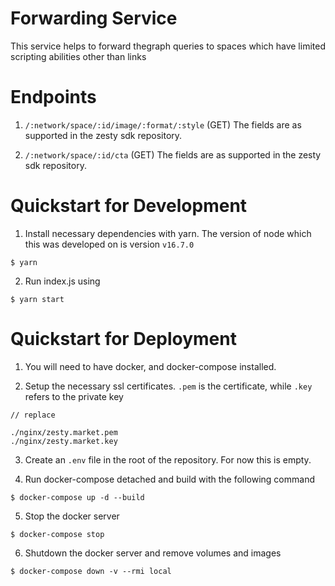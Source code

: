 # Forwarding Service
This service helps to forward thegraph queries to spaces which have limited scripting abilities other than links

# Endpoints
1. `/:network/space/:id/image/:format/:style` (GET)
The fields are as supported in the zesty sdk repository. 

1. `/:network/space/:id/cta` (GET)
The fields are as supported in the zesty sdk repository. 


# Quickstart for Development
1. Install necessary dependencies with yarn. The version of node which this was developed on is version `v16.7.0`
```shell
$ yarn
```
2. Run index.js using
```shell
$ yarn start
```

# Quickstart for Deployment
1. You will need to have docker, and docker-compose installed.

2. Setup the necessary ssl certificates. `.pem` is the certificate, while `.key` refers to the private key
```
// replace

./nginx/zesty.market.pem
./nginx/zesty.market.key
```

3. Create an `.env` file in the root of the repository. For now this is empty.

4. Run docker-compose detached and build with the following command
```shell
$ docker-compose up -d --build
```

5. Stop the docker server
```shell
$ docker-compose stop
```

6. Shutdown the docker server and remove volumes and images
```shell
$ docker-compose down -v --rmi local
```
